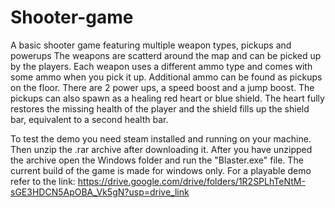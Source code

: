 # Shooter-game
A basic shooter game featuring multiple weapon types, pickups and powerups
The weapons are scatterd around the map and can be picked up by the players. Each weapon uses a different ammo type and comes with some ammo when you pick it up. Additional ammo can be found as pickups on the floor.
There are 2 power ups, a speed boost and a jump boost.
The pickups can also spawn as a healing red heart or blue shield. The heart fully restores the missing health of the player and the shield fills up the shield bar, equivalent to a second health bar.



To test the demo you need steam installed and running on your machine. Then unzip the .rar archive after downloading it. After you have unzipped the archive open the Windows folder and run the "Blaster.exe" file. The current build of the game is made for windows only. 
For a playable demo refer to the link: https://drive.google.com/drive/folders/1R2SPLhTeNtM-sGE3HDCN5ApOBA_Vk5gN?usp=drive_link
